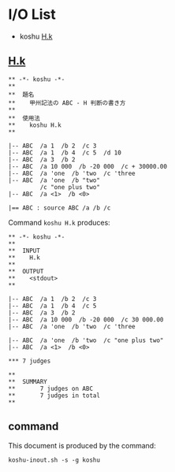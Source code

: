 # I/O List

- koshu [H.k](#hk)



## [H.k](H.k)

```
** -*- koshu -*-
**
**  題名
**    甲州記法の ABC - H 判断の書き方
**
**  使用法
**    koshu H.k
**

|-- ABC  /a 1  /b 2  /c 3
|-- ABC  /a 1  /b 4  /c 5  /d 10
|-- ABC  /a 3  /b 2
|-- ABC  /a 10 000  /b -20 000  /c + 30000.00
|-- ABC  /a 'one  /b 'two  /c 'three
|-- ABC  /a 'one  /b "two"
         /c "one plus two"
|-- ABC  /a <1>  /b <0>

|== ABC : source ABC /a /b /c

```

Command `koshu H.k` produces:

```
** -*- koshu -*-
**
**  INPUT
**    H.k
**
**  OUTPUT
**    <stdout>
**

|-- ABC  /a 1  /b 2  /c 3
|-- ABC  /a 1  /b 4  /c 5
|-- ABC  /a 3  /b 2
|-- ABC  /a 10 000  /b -20 000  /c 30 000.00
|-- ABC  /a 'one  /b 'two  /c 'three

|-- ABC  /a 'one  /b 'two  /c "one plus two"
|-- ABC  /a <1>  /b <0>

*** 7 judges

**
**  SUMMARY
**       7 judges on ABC
**       7 judges in total
**
```



## command

This document is produced by the command:

```
koshu-inout.sh -s -g koshu
```
